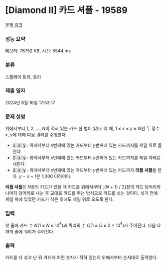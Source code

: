 # [Diamond II] 카드 셔플 - 19589 

[문제 링크](https://www.acmicpc.net/problem/19589) 

### 성능 요약

메모리: 76752 KB, 시간: 5544 ms

### 분류

스플레이 트리, 트리

### 제출 일자

2024년 8월 16일 17:53:17

### 문제 설명

<p>위에서부터 1, 2, ..., <em>N</em>이 적혀 있는 카드 한 벌이 있다. 이 때, 1 ≤ <em>x</em> ≤ <em>y</em> ≤ <em>N</em>인 두 정수 <em>x</em>, <em>y</em>에 대해 다음 쿼리를 수행한다.</p>

<ul>
	<li><tt><span style="background-color:#dddddd;">1 x y</span></tt> : 위에서부터 <em>x</em>번째에 있는 카드부터 <em>y</em>번째에 있는 카드까지를 제일 위로 올린다.</li>
	<li><tt><span style="background-color:#dddddd;">2 x y</span></tt> : 위에서부터 <em>x</em>번째에 있는 카드부터 <em>y</em>번째에 있는 카드까지를 제일 아래로 내린다.</li>
	<li><tt><span style="background-color:#dddddd;">3 x y</span></tt> : 위에서부터 <em>x</em>번째에 있는 카드부터 <em>y</em>번째에 있는 카드까지 <strong>리플 셔플</strong>을 한다. <em>y</em> − <em>x</em> + 1은 1,000 이하이다.</li>
</ul>

<p><strong>리플 셔플</strong>은 <em>N</em>장의 카드가 있을 때 카드를 위에서부터 ⌊(<em>N</em> + 1) / 2⌋장의 카드 덩어리와 나머지 덩어리로 나눈 후 교대로 카드를 두는 방식으로 카드를 섞는 것이다. 섞기 전에 제일 위에 있었던 카드가 섞은 후에도 제일 위로 오도록 한다.</p>

### 입력 

 <p>첫 줄에 카드 수 <em>N</em>(1 ≤ <em>N</em> ≤ 10<sup>6</sup>)과 쿼리의 수 <em>Q</em>(1 ≤ <em>Q </em>≤ 2 × 10<sup>5</sup>)가 주어진다. 다음 <em>Q</em>개의 줄에 쿼리가 주어진다.</p>

### 출력 

 <p>카드를 다 섞고 난 뒤 카드에 어떤 숫자가 적혀 있는지 위에서부터 순서대로 출력한다.</p>

